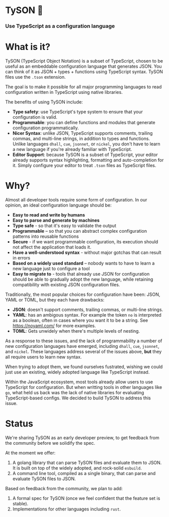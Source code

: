 # TySON 🥊
### Use TypeScript as a configuration language

# What is it?
TySON (TypeScript Object Notation) is a subset of TypeScript, chosen to be useful as an embeddable configuration
language that generates JSON. You can think of it as JSON + types + functions using
TypeScript syntax. TySON files use the `.tson` extension.

The goal is to make it possible for all major programming languages to read
configuration written in TypeScript using native libraries.

The benefits of using TySON include:
- **Type safety**: use TypeScript's type system to ensure that your configuration
  is valid.
- **Programmable**: you can define functions and modules that generate configuration
  programmatically.
- **Nicer Syntax**: unlike JSON, TypeScript supports comments, trailing commas,
  and multi-line strings, in addition to types and functions. Unlike languages
  `dhall`, `cue`, `jsonnet`, or `nickel`, you don't have to learn a new language
  if you're already familiar with TypeScript.
- **Editor Support**: because TySON is a subset of TypeScript, your editor already
  supports syntax highlighting, formatting and auto-completion for it. Simply
  configure your editor to treat `.tson` files as TypeScript files.

# Why?
Almost all developer tools require some form of configuration. In our opinion,
an ideal configuration language should be:
+ **Easy to read and write by humans**
+ **Easy to parse and generate by machines**
+ **Type safe** - so that it's easy to validate the output
+ **Programmable** – so that you can abstract complex configuration patterns
  into reusable functions
+ **Secure** - if we want programmable configuration, its execution should
  not affect the application that loads it.
+ **Have a well-understood syntax** - without major gotchas that can result in errors
+ **Based on a widely used standard** – nobody wants to have to learn a new
  language just to configure a tool
+ **Easy to migrate to** - tools that already use JSON for configuration should
  be able to gradually adopt the new language, while retaining compatibility
  with existing JSON configuration files.

Traditionally, the most popular choices for configuration have been: JSON, YAML
or TOML, but they each have drawbacks:
+ **JSON**: doesn't support comments, trailing commas, or multi-line strings.
+ **YAML**: has an ambigous syntax. For example the token `no` is interpreted
  as a boolean, often in cases where you want it to be a string. See
  https://noyaml.com/ for more examples.
+ **TOML**: Gets unwidely when there's multiple levels of nesting.

As a response to these issues, and the lack of programmability a number of new configuration languages have emerged, including `dhall`, `cue`, `jsonnet`, and
`nickel`. These languages address several of the issues above, **but** they all
require users to learn new syntax.

When trying to adopt them, we found ourselves fustrated, wishing we could just
use an existing, widely adopted language like TypeScript instead.

Within the JavaScript ecosystem, most tools already allow users to use TypeScript
for configuration. But when writting tools in other languages like `go`, what held
us back was the lack of native libraries for evaluating TypeScript-based
configs. We decided to build TySON to address this issue.

# Status
We're sharing TySON as an early developer preview, to get feedback from the
community before we solidify the spec.

At the moment we offer:
1. A golang library that can parse TySON files and evaluate them to JSON.
   It is built on top of the widely adopted, and rock-solid `esbuild`.
2. A command line tool, compiled as a single binary, that can parse and
   evaluate TySON files to JSON.

Based on feedback from the community, we plan to add:
1. A formal spec for TySON (once we feel confident that the feature set is stable).
2. Implementations for other languages including `rust`.